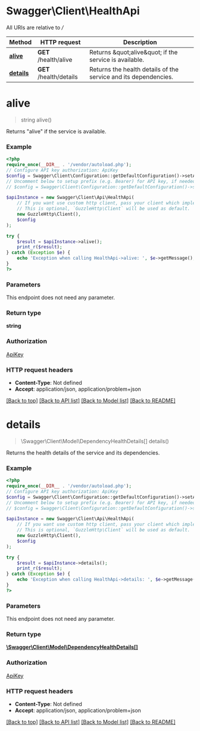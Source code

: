 # Swagger\Client\HealthApi

All URIs are relative to */*

Method | HTTP request | Description
------------- | ------------- | -------------
[**alive**](HealthApi.md#alive) | **GET** /health/alive | Returns \&quot;alive\&quot; if the service is available.
[**details**](HealthApi.md#details) | **GET** /health/details | Returns the health details of the service and its dependencies.

# **alive**
> string alive()

Returns \"alive\" if the service is available.

### Example
```php
<?php
require_once(__DIR__ . '/vendor/autoload.php');
// Configure API key authorization: ApiKey
$config = Swagger\Client\Configuration::getDefaultConfiguration()->setApiKey('x-api-key', 'YOUR_API_KEY');
// Uncomment below to setup prefix (e.g. Bearer) for API key, if needed
// $config = Swagger\Client\Configuration::getDefaultConfiguration()->setApiKeyPrefix('x-api-key', 'Bearer');

$apiInstance = new Swagger\Client\Api\HealthApi(
    // If you want use custom http client, pass your client which implements `GuzzleHttp\ClientInterface`.
    // This is optional, `GuzzleHttp\Client` will be used as default.
    new GuzzleHttp\Client(),
    $config
);

try {
    $result = $apiInstance->alive();
    print_r($result);
} catch (Exception $e) {
    echo 'Exception when calling HealthApi->alive: ', $e->getMessage(), PHP_EOL;
}
?>
```

### Parameters
This endpoint does not need any parameter.

### Return type

**string**

### Authorization

[ApiKey](../../README.md#ApiKey)

### HTTP request headers

 - **Content-Type**: Not defined
 - **Accept**: application/json, application/problem+json

[[Back to top]](#) [[Back to API list]](../../README.md#documentation-for-api-endpoints) [[Back to Model list]](../../README.md#documentation-for-models) [[Back to README]](../../README.md)

# **details**
> \Swagger\Client\Model\DependencyHealthDetails[] details()

Returns the health details of the service and its dependencies.

### Example
```php
<?php
require_once(__DIR__ . '/vendor/autoload.php');
// Configure API key authorization: ApiKey
$config = Swagger\Client\Configuration::getDefaultConfiguration()->setApiKey('x-api-key', 'YOUR_API_KEY');
// Uncomment below to setup prefix (e.g. Bearer) for API key, if needed
// $config = Swagger\Client\Configuration::getDefaultConfiguration()->setApiKeyPrefix('x-api-key', 'Bearer');

$apiInstance = new Swagger\Client\Api\HealthApi(
    // If you want use custom http client, pass your client which implements `GuzzleHttp\ClientInterface`.
    // This is optional, `GuzzleHttp\Client` will be used as default.
    new GuzzleHttp\Client(),
    $config
);

try {
    $result = $apiInstance->details();
    print_r($result);
} catch (Exception $e) {
    echo 'Exception when calling HealthApi->details: ', $e->getMessage(), PHP_EOL;
}
?>
```

### Parameters
This endpoint does not need any parameter.

### Return type

[**\Swagger\Client\Model\DependencyHealthDetails[]**](../Model/DependencyHealthDetails.md)

### Authorization

[ApiKey](../../README.md#ApiKey)

### HTTP request headers

 - **Content-Type**: Not defined
 - **Accept**: application/json, application/problem+json

[[Back to top]](#) [[Back to API list]](../../README.md#documentation-for-api-endpoints) [[Back to Model list]](../../README.md#documentation-for-models) [[Back to README]](../../README.md)

